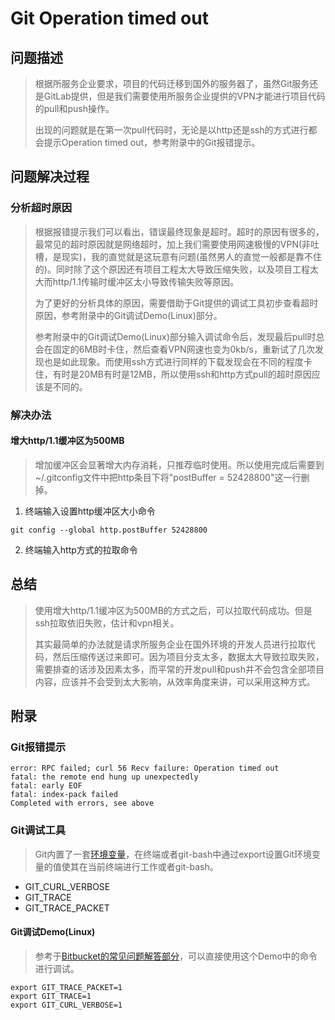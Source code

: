 # Git Operation timed out

## 问题描述
> 根据所服务企业要求，项目的代码迁移到国外的服务器了，虽然Git服务还是GitLab提供，但是我们需要使用所服务企业提供的VPN才能进行项目代码的pull和push操作。
> 
> 出现的问题就是在第一次pull代码时，无论是以http还是ssh的方式进行都会提示Operation timed out，参考附录中的Git报错提示。
## 问题解决过程
### 分析超时原因
> 根据报错提示我们可以看出，错误最终现象是超时。超时的原因有很多的，最常见的超时原因就是网络超时，加上我们需要使用网速极慢的VPN(非吐槽，是现实)，我的直觉就是这玩意有问题(虽然男人的直觉一般都是靠不住的)。同时除了这个原因还有项目工程太大导致压缩失败，以及项目工程太大而http/1.1传输时缓冲区太小导致传输失败等原因。
>
> 为了更好的分析具体的原因，需要借助于Git提供的调试工具初步查看超时原因，参考附录中的Git调试Demo(Linux)部分。
>
> 参考附录中的Git调试Demo(Linux)部分输入调试命令后，发现最后pull时总会在固定的6MB时卡住，然后查看VPN网速也变为0kb/s，重新试了几次发现也是如此现象。而使用ssh方式进行同样的下载发现会在不同的程度卡住，有时是20MB有时是12MB，所以使用ssh和http方式pull的超时原因应该是不同的。
> 
### 解决办法
#### 增大http/1.1缓冲区为500MB
> 增加缓冲区会显著增大内存消耗，只推荐临时使用。所以使用完成后需要到~/.gitconfig文件中把http条目下将"postBuffer = 52428800"这一行删掉。

1. 终端输入设置http缓冲区大小命令
```
git config --global http.postBuffer 52428800
```
2. 终端输入http方式的拉取命令

## 总结
> 使用增大http/1.1缓冲区为500MB的方式之后，可以拉取代码成功。但是ssh拉取依旧失败，估计和vpn相关。
>
> 其实最简单的办法就是请求所服务企业在国外环境的开发人员进行拉取代码，然后压缩传送过来即可。因为项目分支太多，数据太大导致拉取失败，需要排查的话涉及因素太多，而平常的开发pull和push并不会包含全部项目内容，应该并不会受到太大影响，从效率角度来讲，可以采用这种方式。

## 附录
### Git报错提示
```
error: RPC failed; curl 56 Recv failure: Operation timed out
fatal: the remote end hung up unexpectedly
fatal: early EOF
fatal: index-pack failed
Completed with errors, see above
```
### Git调试工具
> Git内置了一套[环境变量](https://git-scm.com/book/en/v2/Git-Internals-Environment-Variables)，在终端或者git-bash中通过export设置Git环境变量的值使其在当前终端进行工作或者git-bash。
- GIT_CURL_VERBOSE
- GIT_TRACE
- GIT_TRACE_PACKET
#### Git调试Demo(Linux)
> 参考于[Bitbucket的常见问题解答部分](https://confluence.atlassian.com/bitbucketserverkb/git-clone-fails-fatal-the-remote-end-hung-up-unexpectedly-fatal-early-eof-fatal-index-pack-failed-779171803.html)，可以直接使用这个Demo中的命令进行调试。
```
export GIT_TRACE_PACKET=1
export GIT_TRACE=1
export GIT_CURL_VERBOSE=1
```
